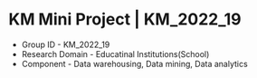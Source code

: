 # KM Mini Project | KM_2022_19

- Group ID - KM_2022_19
- Research Domain - Educatinal Institutions(School)
- Component - Data warehousing, Data mining, Data analytics

